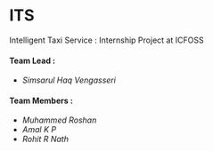 # ITS
Intelligent Taxi Service : Internship Project at ICFOSS 

#### Team Lead :
   - *Simsarul Haq Vengasseri*

#### Team Members :
   - *Muhammed Roshan*
   - *Amal K P* 
   - *Rohit R Nath*
